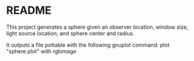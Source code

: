 # README #

This project generates a sphere given an observer location, window size, light source location, and sphere center and radius.

It outputs a file pottable with the following gnuplot command:
plot "sphere.plot" with rgbimage

